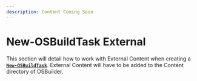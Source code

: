 ```yaml
---
description: Content Coming Soon
---
```


# New-OSBuildTask External

This section will detail how to work with External Content when creating a [**`New-OSBuildTask`**](../new-osbuildtask/).  External Content will have to be added to the Content directory of OSBuilder.

